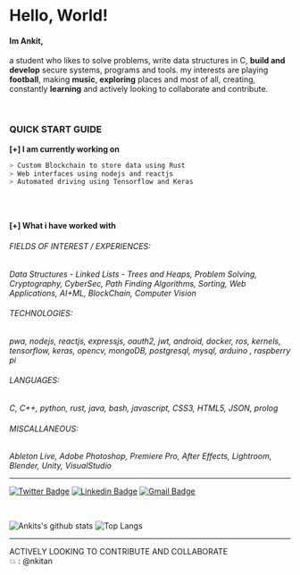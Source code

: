 # Hello, World!
#### Im Ankit, 

a student who likes to solve problems, write data structures in C, **build and develop** secure systems, programs and tools.
my interests are playing **football**, making **music**, **exploring** places and most of all, creating, constantly **learning** and actively looking to collaborate and contribute.


<br>

### QUICK START GUIDE

**[+]  I am currently working on**
````bash
> Custom Blockchain to store data using Rust
> Web interfaces using nodejs and reactjs
> Automated driving using Tensorflow and Keras
````

<br>
<br>

**[+] What i have worked with**
<p>
  
###### FIELDS OF INTEREST / EXPERIENCES:
*Data Structures - Linked Lists - Trees and Heaps, Problem Solving, Cryptography, CyberSec, Path Finding Algorithms, Sorting, Web Applications, AI+ML, BlockChain, Computer Vision*
<br>
  
###### TECHNOLOGIES:
*pwa, nodejs, reactjs, expressjs, oauth2, jwt, android, docker, ros, kernels, tensorflow, keras, opencv, mongoDB, postgresql, mysql, arduino , raspberry pi*
<br>
###### LANGUAGES:
*C, C++, python, rust, java, bash, javascript, CSS3, HTML5, JSON, prolog*
<br>
###### MISCALLANEOUS:
*Ableton Live, Adobe Photoshop, Premiere Pro, After Effects, Lightroom, Blender, Unity, VisualStudio*
</p>

__________________________________________________
[![Twitter Badge](https://img.shields.io/badge/-@ankitdas2k-1ca0f1?style=flat-square&labelColor=1ca0f1&logo=twitter&logoColor=white&link=https://twitter.com/AnkitDas2k)](https://twitter.com/AnkitDas2k) [![Linkedin Badge](https://img.shields.io/badge/-ankitdas-blue?style=flat-square&logo=Linkedin&logoColor=white&link=https://www.linkedin.com/in/ankit-das-929513193/)](https://www.linkedin.com/in/ankit-das-929513193/)
[![Gmail Badge](https://img.shields.io/badge/-ankitdas2k@gmail.com-c14438?style=flat-square&logo=Gmail&logoColor=white&link=mailto:ankitdas2k@gmail.com)](mailto:ankitdas2k@gmail.com)
<p align=center>
<a>
<br>
  
![Ankits's github stats](https://github-readme-stats.vercel.app/api?username=nkitan&show_icons=true&hide_title=true&hide_rank=true&line_height=19) 
![Top Langs](https://github-readme-stats.vercel.app/api/top-langs/?username=nkitan&layout=compact)
</a>
</p>

-------------------------------
ACTIVELY LOOKING TO CONTRIBUTE AND COLLABORATE  
:boom: : @nkitan
